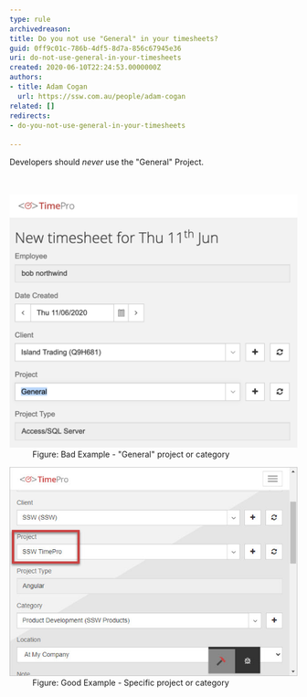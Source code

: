 ```yaml
---
type: rule
archivedreason: 
title: Do you not use "General" in your timesheets?
guid: 0ff9c01c-786b-4df5-8d7a-856c67945e36
uri: do-not-use-general-in-your-timesheets
created: 2020-06-10T22:24:53.0000000Z
authors:
- title: Adam Cogan
  url: https://ssw.com.au/people/adam-cogan
related: []
redirects:
- do-you-not-use-general-in-your-timesheets

---
```



Developers should *never* use the "General" Project.<br>
<br><excerpt class='endintro'></excerpt><br>
<dl class="badImage"><dt>​<img src="using-general-timesheets-bad.png" alt="using-general-timesheets-bad.png" style="width:750px;" /></dt><dd>Figure: Bad Example - "General" project or category<br></dd></dl>
<dl class="goodImage">
   <dt>​<img src="good-example-timesheet.jpg" alt="do-not-use-general-timesheets-good.png" style="width:617px;" /></dt><dd>Figure: Good Example -​ Specific ​project or category<br> </dd></dl>


